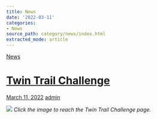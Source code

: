 ```yaml
---
title: News
date: '2022-03-11'
categories:
- News
source_path: category/news/index.html
extracted_mode: article
---
```

[News](category/news/)

# [Twin Trail Challenge](news/twin-trail-challenge/)

[March 11, 2022](news/twin-trail-challenge/) [admin](author/admin/)

[![](/assets/images/2022/03/Twin-Trail-banner-1024x999.jpg)](twin-trail-challenge/)
_Click the image to reach the Twin Trail Challenge page._
